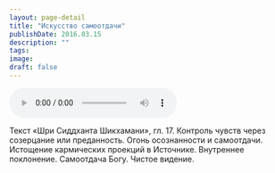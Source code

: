 ```yaml
---
layout: page-detail
title: "Искусство самоотдачи"
publishDate: 2016.03.15
description: ""
tags:
image:
draft: false
---
```


<audio title="2016.03.15 - Искусство самоотдачи.mp3" src="/upload/iblock/c76/c76bd9ca71345c51d4f972052ea94c6f.mp3" controls=""></audio>

 Текст «Шри Сиддханта Шикхамани», гл. 17\. Контроль чувств через созерцание или преданность. Огонь осознанности и самоотдачи. Истощение кармических проекций в Источнике. Внутреннее поклонение. Самоотдача Богу. Чистое видение. 

  
